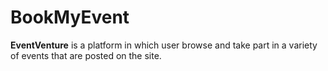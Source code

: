 # BookMyEvent

**EventVenture** is a platform in which user browse and take part in a variety of events that are posted on the site.
